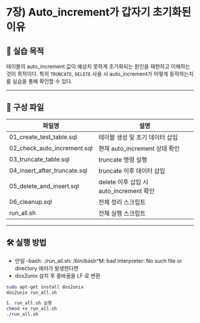 # 7장) Auto_increment가 갑자기 초기화된 이유

## 📌 실습 목적
테이블의 auto_increment 값이 예상치 못하게 초기화되는 원인을 재현하고 이해하는 것이 목적이다.
특히 `TRUNCATE`, `DELETE` 사용 시 auto_increment가 어떻게 동작하는지를 실습을 통해 확인할 수 있다.


---


## 📂 구성 파일
| 파일명 | 설명 |
|--------|------|
| 01_create_test_table.sql | 테이블 생성 및 초기 데이터 삽입 |
| 02_check_auto_increment.sql | 현재 auto_increment 상태 확인 |
| 03_truncate_table.sql | truncate 명령 실행 |
| 04_insert_after_truncate.sql | truncate 이후 데이터 삽입 |
| 05_delete_and_insert.sql | delete 이후 삽입 시 auto_increment 확인 |
| 06_cleanup.sql | 전체 정리 스크립트 |
| run_all.sh | 전체 실행 스크립트 |


---


## 🛠️ 실행 방법

- 만일 -bash: ./run_all.sh: /bin/bash^M: bad interpreter: No such file or directory 에러가 발생한다면
- dos2unix 설치 후 줄바꿈을 LF 로 변환
  
```bash
sudo apt-get install dos2unix
dos2unix run_all.sh

1. run_all.sh 실행
chmod +x run_all.sh
./run_all.sh


